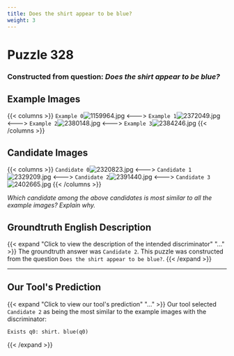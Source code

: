 ```yaml
---
title: Does the shirt appear to be blue?
weight: 3
---
```


# Puzzle 328
### Constructed from question: _Does the shirt appear to be blue?_


## Example Images
{{< columns >}}
`Example 0`![1159964.jpg](/gqa_images/1159964.jpg)
<--->
`Example 1`![2372049.jpg](/gqa_images/2372049.jpg)
<--->
`Example 2`![2380148.jpg](/gqa_images/2380148.jpg)
<--->
`Example 3`![2384246.jpg](/gqa_images/2384246.jpg)
{{< /columns >}}

## Candidate Images
{{< columns >}}
`Candidate 0`![2320823.jpg](/gqa_images/2320823.jpg)
<--->
`Candidate 1`![2329209.jpg](/gqa_images/2329209.jpg)
<--->
`Candidate 2`![2391440.jpg](/gqa_images/2391440.jpg)
<--->
`Candidate 3`![2402665.jpg](/gqa_images/2402665.jpg)
{{< /columns >}}

*Which candidate among the above candidates is most similar to all the example images? Explain why.*

## Groundtruth English Description

{{< expand "Click to view the description of the intended discriminator" "..." >}}
The groundtruth answer was `Candidate 2`. This puzzle was constructed from the question `Does the shirt appear to be blue?`.
{{< /expand >}}

---

## Our Tool's Prediction

{{< expand "Click to view our tool's prediction" "..." >}}
Our tool selected `Candidate 2` as being the most similar to the example images with the discriminator:
```plaintext
Exists q0: shirt. blue(q0)
```
{{< /expand >}}
